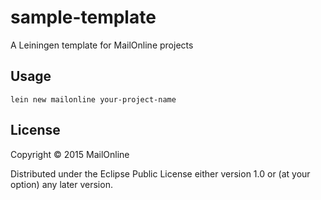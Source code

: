 # sample-template

A Leiningen template for MailOnline projects

## Usage

`lein new mailonline your-project-name`

## License

Copyright © 2015 MailOnline

Distributed under the Eclipse Public License either version 1.0 or (at
your option) any later version.
